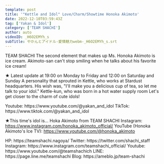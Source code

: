 ```yaml
---
template: post
title: '"Kettle and Idol" Love/Charm/Showtime Honoka Akimoto'
date: 2022-12-10T03:59:43Z
tag: ['Yakan & Idol']
category: ['TEAM SHACHI']
author: auto 
videoID: _H6O2EMYh_s
subTitle: やかんとアイドル-愛情魅力webm-_H6O2EMYh_s.srt
---
```

TEAM SHACHI The second element that makes up Ms. Honoka Akimoto is ice cream.
Akimoto-san can't stop smiling when he talks about his favorite ice cream!

★ Latest update at 19:00 on Monday to Friday and 12:00 on Saturday and Sunday
A personality that sprouted in Kettle, who works at Stardust headquarters.
His wish was, "I'll make you a delicious cup of tea, so let me talk to your idol."
Kettle-kun, who was born in a hot water supply room
Let's get closer to the charm of cute idols!

<Kettle and Idol>
Youtube: https://www.youtube.com/@yakan_and_idol
TikTok: https://www.tiktok.com/@yakan_and_idol


★This time's idol is... Hoka Akimoto from TEAM SHACHI
<Hoka Akimoto>
Instagram: https://www.instagram.com/honoka_akimoto_official/
YouTube (Honoka Akimoto's Ice TV): https://www.youtube.com/@honoka_akimoto

<TEAM SHACHI>
HP: https://teamshachi.nagoya/
Twitter: https://twitter.com/shachi_staff
Instagram: https://www.instagram.com/teamshachi_official/
Youtube: https://www.youtube.com/@teamshachich
LINE: https://page.line.me/teamshachi
Blog: https://ameblo.jp/team-shachi
